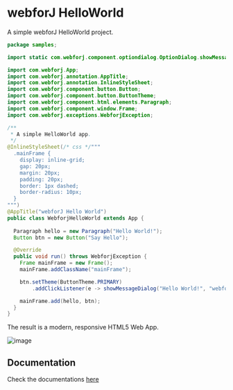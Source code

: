# webforJ HelloWorld
A simple webforJ HelloWorld project.

```java
package samples;

import static com.webforj.component.optiondialog.OptionDialog.showMessageDialog;

import com.webforj.App;
import com.webforj.annotation.AppTitle;
import com.webforj.annotation.InlineStyleSheet;
import com.webforj.component.button.Button;
import com.webforj.component.button.ButtonTheme;
import com.webforj.component.html.elements.Paragraph;
import com.webforj.component.window.Frame;
import com.webforj.exceptions.WebforjException;

/**
 * A simple HelloWorld app.
 */
@InlineStyleSheet(/* css */"""
  .mainFrame {
    display: inline-grid;
    gap: 20px;
    margin: 20px;
    padding: 20px;
    border: 1px dashed;
    border-radius: 10px;
  }
""")
@AppTitle("webforJ Hello World")
public class WebforjHelloWorld extends App {
  
  Paragraph hello = new Paragraph("Hello World!");
  Button btn = new Button("Say Hello");

  @Override
  public void run() throws WebforjException {
    Frame mainFrame = new Frame();
    mainFrame.addClassName("mainFrame");

    btn.setTheme(ButtonTheme.PRIMARY)
        .addClickListener(e -> showMessageDialog("Hello World!", "webforJ Message"));

    mainFrame.add(hello, btn);
  }
}
```

The result is a modern, responsive HTML5 Web App.

![image](https://github.com/webforj/webforj-hello-world/assets/4313420/7fc147a7-a056-465b-8775-fa218c105bd2)


## Documentation

Check the documentations [here](https://documentation.webforj.com/docs/installation)


